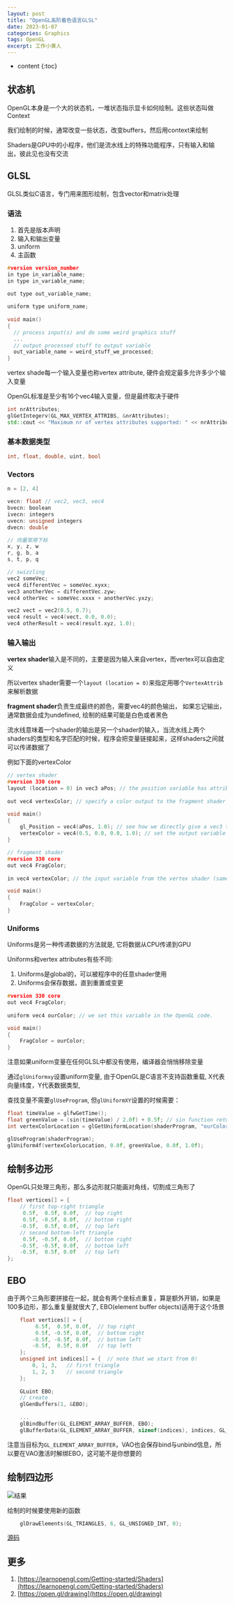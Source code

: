 ```yaml
---
layout: post
title: "OpenGL高阶着色语言GLSL"
date: 2023-01-07
categories: Graphics
tags: OpenGL
excerpt: 工作小黄人
---
```


* content
{:toc}

## 状态机

OpenGL本身是一个大的状态机，一堆状态指示显卡如何绘制。这些状态叫做Context

我们绘制的时候，通常改变一些状态，改变buffers，然后用context来绘制

Shaders是GPU中的小程序，他们是流水线上的特殊功能程序，只有输入和输出，彼此见也没有交流

## GLSL

GLSL类似C语言，专门用来图形绘制，包含vector和matrix处理

### 语法

1. 首先是版本声明
2. 输入和输出变量
3. uniform
4. 主函数

```cpp
#version version_number
in type in_variable_name;
in type in_variable_name;

out type out_variable_name;
  
uniform type uniform_name;
  
void main()
{
  // process input(s) and do some weird graphics stuff
  ...
  // output processed stuff to output variable
  out_variable_name = weird_stuff_we_processed;
}
```

vertex shade每一个输入变量也称vertex attribute, 硬件会规定最多允许多少个输入变量

OpenGL标准是至少有16个vec4输入变量，但是最终取决于硬件

```cpp
int nrAttributes;
glGetIntegerv(GL_MAX_VERTEX_ATTRIBS, &nrAttributes);
std::cout << "Maximum nr of vertex attributes supported: " << nrAttributes << std::endl;
```

### 基本数据类型

```cpp
int, float, double, uint, bool
```

### Vectors

```cpp
n = [2, 4]

vecn: float // vec2, vec3, vec4
bvecn: boolean
ivecn: integers
uvecn: unsigned integers
dvecn: double

// 向量常用下标
x, y, z, w
r, g, b, a
s, t, p, q

// swizzling
vec2 someVec;
vec4 differentVec = someVec.xyxx;
vec3 anotherVec = differentVec.zyw;
vec4 otherVec = someVec.xxxx + anotherVec.yxzy;

vec2 vect = vec2(0.5, 0.7);
vec4 result = vec4(vect, 0.0, 0.0);
vec4 otherResult = vec4(result.xyz, 1.0);
```

### 输入输出

**vertex shader**输入是不同的，主要是因为输入来自vertex，而vertex可以自由定义

所以vertex shader需要一个`layout (location = 0)`来指定用哪个`VertexAttrib`来解析数据

**fragment shader**负责生成最终的颜色，需要vec4的颜色输出， 如果忘记输出，通常数据会成为undefined, 绘制的结果可能是白色或者黑色

流水线意味着一个shader的输出是另一个shader的输入，当流水线上两个shaders的类型和名字匹配的时候，程序会把变量链接起来，这样shaders之间就可以传递数据了

例如下面的vertexColor

```cpp
// vertex shader
#version 330 core
layout (location = 0) in vec3 aPos; // the position variable has attribute position 0
  
out vec4 vertexColor; // specify a color output to the fragment shader

void main()
{
    gl_Position = vec4(aPos, 1.0); // see how we directly give a vec3 to vec4's constructor
    vertexColor = vec4(0.5, 0.0, 0.0, 1.0); // set the output variable to a dark-red color
}

// fragment shader
#version 330 core
out vec4 FragColor;
  
in vec4 vertexColor; // the input variable from the vertex shader (same name and same type)  

void main()
{
    FragColor = vertexColor;
} 
```

### Uniforms

Uniforms是另一种传递数据的方法就是, 它将数据从CPU传递到GPU  

Uniforms和vertex attributes有些不同:

1. Uniforms是global的，可以被程序中的任意shader使用
2. Uniforms会保存数据，直到重置或变更

```cpp
#version 330 core
out vec4 FragColor;
  
uniform vec4 ourColor; // we set this variable in the OpenGL code.

void main()
{
    FragColor = ourColor;
} 
```

注意如果uniform变量在任何GLSL中都没有使用，编译器会悄悄移除变量

通过`glUniformxy`设置uniform变量, 由于OpenGL是C语言不支持函数重载, X代表向量纬度，Y代表数据类型, 

查找变量不需要`glUseProgram`, 但`glUniformXY`设置的时候需要：

```cpp
float timeValue = glfwGetTime();
float greenValue = (sin(timeValue) / 2.0f) + 0.5f; // sin function return [-1, 1]
int vertexColorLocation = glGetUniformLocation(shaderProgram, "ourColor");

glUseProgram(shaderProgram);
glUniform4f(vertexColorLocation, 0.0f, greenValue, 0.0f, 1.0f);
```

## 绘制多边形

OpenGL只处理三角形，那么多边形就只能画对角线，切割成三角形了

```cpp
float vertices[] = {
    // first top-right triangle
     0.5f,  0.5f, 0.0f,  // top right
     0.5f, -0.5f, 0.0f,  // bottom right
    -0.5f,  0.5f, 0.0f,  // top left 
    // second bottom-left triangle
     0.5f, -0.5f, 0.0f,  // bottom right
    -0.5f, -0.5f, 0.0f,  // bottom left
    -0.5f,  0.5f, 0.0f   // top left
}; 
```

## EBO

由于两个三角形要拼接在一起，就会有两个坐标点重复，算是额外开销，如果是100多边形，那么重复量就很大了, EBO(element buffer objects)适用于这个场景

```cpp
    float vertices[] = {
         0.5f,  0.5f, 0.0f,  // top right
         0.5f, -0.5f, 0.0f,  // bottom right
        -0.5f, -0.5f, 0.0f,  // bottom left
        -0.5f,  0.5f, 0.0f   // top left
    };
    unsigned int indices[] = {  // note that we start from 0!
        0, 1, 3,   // first triangle
        1, 2, 3    // second triangle
    };
    
    GLuint EBO;
    // create
    glGenBuffers(1, &EBO);
    
    ...
    glBindBuffer(GL_ELEMENT_ARRAY_BUFFER, EBO);
    glBufferData(GL_ELEMENT_ARRAY_BUFFER, sizeof(indices), indices, GL_STATIC_DRAW);
```

注意当目标为`GL_ELEMENT_ARRAY_BUFFER`，VAO也会保存bind与unbind信息，所以要在VAO激活时解绑EBO，这可能不是你想要的

## 绘制四边形

![结果]({{site.static}}/images/opengl-lesson-03-result.png)

绘制的时候要使用新的函数

```cpp
    glDrawElements(GL_TRIANGLES, 6, GL_UNSIGNED_INT, 0);
```

[源码](https://github.com/geemaple/learning/blob/main/learn_opengl/learn_opengl/lesson/lesson_03_rectangle.cpp)


## 更多

1. [https://learnopengl.com/Getting-started/Shaders](https://learnopengl.com/Getting-started/Shaders)
2. [https://open.gl/drawing](https://open.gl/drawing)